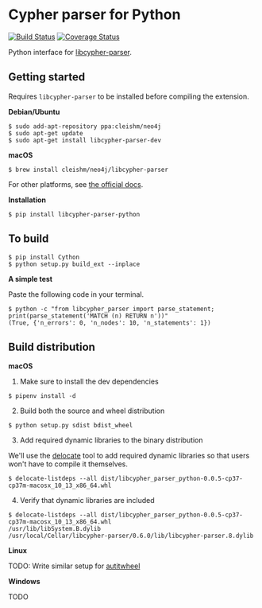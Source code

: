 # Cypher parser for Python

[![Build Status](https://travis-ci.org/inonit/libcypher-parser-python.svg?branch=master)](https://travis-ci.org/inonit/libcypher-parser-python)
[![Coverage Status](https://coveralls.io/repos/github/inonit/libcypher-parser-python/badge.svg?branch=master)](https://coveralls.io/github/inonit/libcypher-parser-python?branch=master)

Python interface for [libcypher-parser](https://cleishm.github.io/libcypher-parser/).

## Getting started

Requires `libcypher-parser` to be installed before compiling the extension.

**Debian/Ubuntu**

```
$ sudo add-apt-repository ppa:cleishm/neo4j
$ sudo apt-get update
$ sudo apt-get install libcypher-parser-dev
```

**macOS**

```
$ brew install cleishm/neo4j/libcypher-parser
```

For other platforms, see [the official docs](http://cleishm.github.io/libcypher-parser/#building).

**Installation**

```
$ pip install libcypher-parser-python
```


## To build

```
$ pip install Cython
$ python setup.py build_ext --inplace
```

**A simple test**

Paste the following code in your terminal.

```
$ python -c "from libcypher_parser import parse_statement; print(parse_statement('MATCH (n) RETURN n'))"
(True, {'n_errors': 0, 'n_nodes': 10, 'n_statements': 1})
```


## Build distribution

**macOS**

1. Make sure to install the dev dependencies

```
$ pipenv install -d
```

2. Build both the source and wheel distribution

```
$ python setup.py sdist bdist_wheel
```

3. Add required dynamic libraries to the binary distribution

We'll use the [delocate](https://github.com/matthew-brett/delocate) tool to add required 
dynamic libraries so that users won't have to compile it themselves.

```
$ delocate-listdeps --all dist/libcypher_parser_python-0.0.5-cp37-cp37m-macosx_10_13_x86_64.whl
```

4. Verify that dynamic libraries are included

```
$ delocate-listdeps --all dist/libcypher_parser_python-0.0.5-cp37-cp37m-macosx_10_13_x86_64.whl
/usr/lib/libSystem.B.dylib
/usr/local/Cellar/libcypher-parser/0.6.0/lib/libcypher-parser.8.dylib
```

**Linux**

TODO: Write similar setup for [autitwheel](https://github.com/pypa/auditwheel)

**Windows**

TODO
